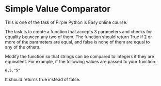 # Simple Value Comparator
This is one of the task of Pirple Python is Easy online course.

The task is to create a function that accepts 3 parameters and checks for equality between any two of them. The function should return True if 2 or more of the parameters are equal, and false is none of them are equal to any of the others.

Modify the function so that strings can be compared to integers if they are equivalent. For example, if the following values are passed to your function:

```
6,5,"5"
```

It should returns true instead of false.